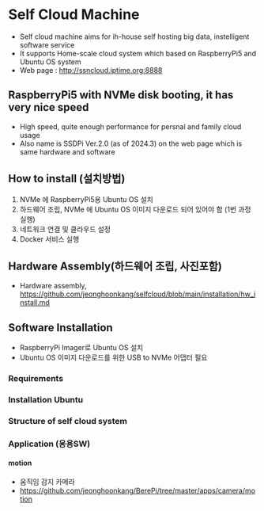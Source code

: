 
# Self Cloud Machine
- Self cloud machine aims for ih-house self hosting big data, instelligent software service
- It supports Home-scale cloud system which based on RaspberryPi5 and Ubuntu OS system
- Web page : http://ssncloud.iptime.org:8888

## RaspberryPi5 with NVMe disk booting, it has very nice speed
- High speed, quite enough performance for persnal and family cloud usage
- Also name is SSDPi Ver.2.0 (as of 2024.3) on the web page which is same hardware and software

## How to install (설치방법)
1. NVMe 에 RaspberryPi5용 Ubuntu OS 설치
2. 하드웨어 조립, NVMe 에 Ubuntu OS 이미지 다운로드 되어 있어야 함 (1번 과정 실행) 
3. 네트워크 연결 및 클라우드 설정
4. Docker 서비스 실행 

## Hardware Assembly(하드웨어 조립, 사진포함)
- Hardware assembly, https://github.com/jeonghoonkang/selfcloud/blob/main/installation/hw_install.md

## Software Installation
- RaspberryPi Imager로 Ubuntu OS 설치
- Ubuntu OS 이미지 다운로드를 위한 USB to NVMe 어댑터 필요

### Requirements
### Installation Ubuntu
### Structure of self cloud system
### Application (응용SW)
#### motion
- 움직임 감지 카메라
- https://github.com/jeonghoonkang/BerePi/tree/master/apps/camera/motion

